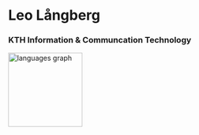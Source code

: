 <h1 align="left">Leo Långberg</h1>
<h3 align="left">KTH Information & Communcation Technology</h3>

<p align="left">
</p>

<!-- <p align="left"> <a href="https://www.cprogramming.com/" target="_blank" rel="noreferrer"> <img src="https://raw.githubusercontent.com/devicons/devicon/master/icons/c/c-original.svg" alt="c" width="40" height="40"/> </a> <a href="https://elixir-lang.org" target="_blank" rel="noreferrer"> <img src="https://www.vectorlogo.zone/logos/elixir-lang/elixir-lang-icon.svg" alt="elixir" width="40" height="40"/> </a> <a href="https://www.java.com" target="_blank" rel="noreferrer"> <img src="https://raw.githubusercontent.com/devicons/devicon/master/icons/java/java-original.svg" alt="java" width="40" height="40"/> </a> <a href="https://www.postgresql.org" target="_blank" rel="noreferrer"> <img src="https://raw.githubusercontent.com/devicons/devicon/master/icons/postgresql/postgresql-original-wordmark.svg" alt="postgresql" width="40" height="40"/> </a> </p> -->

<!-- <p><img align="left" src="https://github-readme-stats.vercel.app/api/top-langs?username=leolangberg&show_icons=true&locale=en&layout=compact" alt="leolangberg" /></p> -->

<!-- <p>&nbsp;<img align="center" src="https://github-readme-stats.vercel.app/api?username=leolangberg&show_icons=true&locale=en" alt="leolangberg" /></p> -->



  <img src="https://github-readme-stats.vercel.app/api/top-langs?username=leolangberg&locale=en&hide_title=false&layout=compact&card_width=320&langs_count=5&theme=dracula&hide_border=false" height="150" alt="languages graph"  />
</div>





